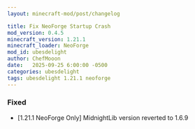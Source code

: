 ```yaml
---
layout: minecraft-mod/post/changelog

title: Fix NeoForge Startup Crash
mod_version: 0.4.5
minecraft_version: 1.21.1
minecraft_loader: NeoForge
mod_id: ubesdelight
author: ChefMooon
date:   2025-09-25 6:00:00 -0500
categories: ubesdelight
tags: ubesdelight 1.21.1 neoforge
---
```


### Fixed

- [1.21.1 NeoForge Only] MidnightLib version reverted to 1.6.9
